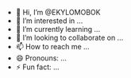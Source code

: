 - 👋 Hi, I’m @EKYLOMOBOK
- 👀 I’m interested in ...
- 🌱 I’m currently learning ...
- 💞️ I’m looking to collaborate on ...
- 📫 How to reach me ...
- 😄 Pronouns: ...
- ⚡ Fun fact: ...

<!---
EKYLOMOBOK/EKYLOMOBOK is a ✨ special ✨ repository because its `README.md` (this file) appears on your GitHub profile.
You can click the Preview link to take a look at your changes.
--->
